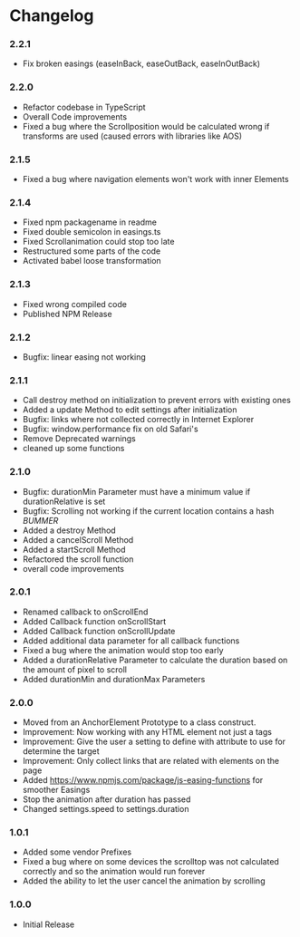 # Changelog

### 2.2.1
- Fix broken easings (easeInBack, easeOutBack, easeInOutBack)

### 2.2.0
- Refactor codebase in TypeScript
- Overall Code improvements
- Fixed a bug where the Scrollposition would be calculated wrong if transforms are used (caused errors with libraries like AOS)

### 2.1.5
- Fixed a bug where navigation elements won't work with inner Elements

### 2.1.4
- Fixed npm packagename in readme
- Fixed double semicolon in easings.ts
- Fixed Scrollanimation could stop too late
- Restructured some parts of the code
- Activated babel loose transformation

### 2.1.3
- Fixed wrong compiled code
- Published NPM Release

### 2.1.2
- Bugfix: linear easing not working

### 2.1.1
- Call destroy method on initialization to prevent errors with existing ones
- Added a update Method to edit settings after initialization
- Bugfix: links where not collected correctly in Internet Explorer
- Bugfix: window.performance fix on old Safari's
- Remove Deprecated warnings
- cleaned up some functions

### 2.1.0
- Bugfix: durationMin Parameter must have a minimum value if durationRelative is set
- Bugfix: Scrolling not working if the current location contains a hash *BUMMER*
- Added a destroy Method
- Added a cancelScroll Method
- Added a startScroll Method
- Refactored the scroll function
- overall code improvements

### 2.0.1
- Renamed callback to onScrollEnd
- Added Callback function onScrollStart
- Added Callback function onScrollUpdate
- Added additional data parameter for all callback functions
- Fixed a bug where the animation would stop too early
- Added a durationRelative Parameter to calculate the duration based on the amount of pixel to scroll
- Added durationMin and durationMax Parameters

### 2.0.0
- Moved from an AnchorElement Prototype to a class construct.
- Improvement: Now working with any HTML element not just a tags
- Improvement: Give the user a setting to define with attribute to use for determine the target
- Improvement: Only collect links that are related with elements on the page
- Added https://www.npmjs.com/package/js-easing-functions for smoother Easings
- Stop the animation after duration has passed
- Changed settings.speed to settings.duration

### 1.0.1
- Added some vendor Prefixes
- Fixed a bug where on some devices the scrolltop was not calculated correctly and so the animation would run forever
- Added the ability to let the user cancel the animation by scrolling

### 1.0.0
- Initial Release